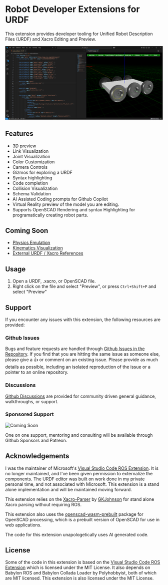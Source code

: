 # Robot Developer Extensions for URDF
This extension provides developer tooling for Unified Robot Description Files (URDF) and Xacro Editing and Preview. 

![URDF Preview](https://raw.githubusercontent.com/Ranch-Hand-Robotics/rde-urdf/refs/heads/main/docs/URDF_Preview.png)

## Features
- 3D preview
- Link Visualization
- Joint Visualization
- Color Customization
- Camera Controls
- Gizmos for exploring a URDF
- Syntax highlighting
- Code completion
- Collision Visualization
- Schema Validation
- AI Assisted Coding prompts for Github Copilot
- Virtual Reality preview of the model you are editing.
- Supports OpenSCAD Rendering and syntax Highlighting for programatically creating robot parts.


## Coming Soon
- [Physics Emulation](https://github.com/ranchhandrobotics/vscode_urdf/issues/4)
- [Kinematics Visualization](https://github.com/ranchhandrobotics/vscode_urdf/issues/5)
- [External URDF / Xacro References](https://github.com/ranchhandrobotics/vscode_urdf/issues/6)

## Usage
1. Open a URDF, .xacro, or OpenSCAD file.
2. Right click on the file and select "Preview", or press `Ctrl+Shift+P` and select "Preview"


## Support
If you encounter any issues with this extension, the following resources are provided:

### Github Issues
Bugs and feature requests are handled through [Github Issues in the Repository](https://github.com/Ranch-Hand-Robotics/rde-urdf/issues). 
If you find that you are hitting the same issue as someone else, please give a :+1: or comment on an existing issue.
Please provide as much details as possible, including an isolated reproduction of the issue or a pointer to an online repository.

### Discussions
[Github Discussions](https://github.com/orgs/Ranch-Hand-Robotics/discussions) are provided for community driven general guidance, walkthroughs, or support.

### Sponsored Support

![Coming Soon](https://img.shields.io/badge/Coming%20Soon-8A2BE2)

One on one support, mentoring and consulting will be available through Github Sponsors and Patreon. 

## Acknowledgements
I was the maintainer of Microsoft's [Visual Studio Code ROS Extension](http://aka.ms/ros/vscode). It is no longer maintained, and I've been given permission to externalize the components. The URDF editor was built on work done in my private personal time, and not associated with Microsoft. This extension is a stand alone implementation and will be maintained moving forward.

This extension relies on the [Xacro-Parser](https://www.npmjs.com/package/xacro-parser) by [GKJohnson](https://github.com/gkjohnson) for stand alone Xacro parsing without requiring ROS.

This extension also uses the [openscad-wasm-prebuilt](https://www.npmjs.com/package/openscad-wasm-prebuilt) package for OpenSCAD processing, which is a prebuilt version of OpenSCAD for use in web applications.

The code for this extension unapologetically uses AI generated code.

## License
Some of the code in this extension is based on the [Visual Studio Code ROS Extension](http://aka.ms/ros/vscode) which is licensed under the MIT License. It also depends on Babylon ROS and Babylon Collada Loader by Polyhobbyist, both of which are MIT licensed.
This extension is also licensed under the MIT License.


